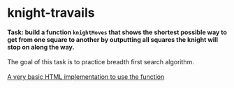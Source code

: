 # knight-travails
<b>Task: build a function `knightMoves` that shows the shortest possible way to get from one square to another by outputting all squares the knight will stop on along the way.</b> <br><br>
The goal of this task is to practice breadth first search algorithm.<br><br>
<a href="https://pafestivo.github.io/knight-travails/" target="__blank">A very basic HTML implementation to use the function</a>
